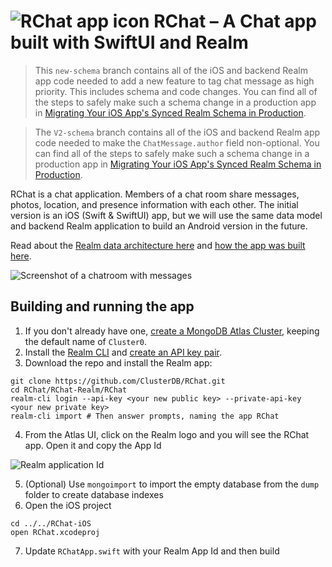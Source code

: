 # ![RChat app icon](assets/RChatIcon80.png) RChat – A Chat app built with SwiftUI and Realm

> This `new-schema` branch contains all of the iOS and backend Realm app code needed to add a new feature to tag chat message as high priority. This includes schema and code changes. You can find all of the steps to safely make such a schema change in a production app in [Migrating Your iOS App's Synced Realm Schema in Production](https://www.mongodb.com/developer/how-to/realm-sync-migration/).

> The `V2-schema` branch contains all of the iOS and backend Realm app code needed to make the `ChatMessage.author` field non-optional. You can find all of the steps to safely make such a schema change in a production app in [Migrating Your iOS App's Synced Realm Schema in Production](https://www.mongodb.com/developer/how-to/realm-sync-migration/).

RChat is a chat application. Members of a chat room share messages, photos, location, and presence information with each other. The initial version is an iOS (Swift & SwiftUI) app, but we will use the same data model and backend Realm application to build an Android version in the future.

Read about the [Realm data architecture here](https://developer.mongodb.com/how-to/realm-swiftui-ios-chat-app) and [how the app was built here](https://developer.mongodb.com/how-to/building-a-mobile-chat-app-using-realm-new-way/).

![Screenshot of a chatroom with messages](assets/ChatRoom.png)

## Building and running the app

1. If you don't already have one, [create a MongoDB Atlas Cluster](https://cloud.mongodb.com/), keeping the default name of `Cluster0`.
1. Install the [Realm CLI](https://docs.mongodb.com/realm/deploy/realm-cli-reference) and [create an API key pair](https://docs.atlas.mongodb.com/configure-api-access#programmatic-api-keys).
1. Download the repo and install the Realm app:
```
git clone https://github.com/ClusterDB/RChat.git
cd RChat/RChat-Realm/RChat
realm-cli login --api-key <your new public key> --private-api-key <your new private key>
realm-cli import # Then answer prompts, naming the app RChat
```
4. From the Atlas UI, click on the Realm logo and you will see the RChat app. Open it and copy the App Id

![Realm application Id](assets/realm-app-id.png)

5. (Optional) Use `mongoimport` to import the empty database from the `dump` folder to create database indexes
1. Open the iOS project
```
cd ../../RChat-iOS
open RChat.xcodeproj
```
7. Update `RChatApp.swift` with your Realm App Id and then build
